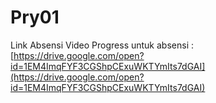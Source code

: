 # Pry01

Link Absensi Video Progress untuk absensi :
[https://drive.google.com/open?id=1EM4ImqFYF3CGShpCExuWKTYmIts7dGAI](https://drive.google.com/open?id=1EM4ImqFYF3CGShpCExuWKTYmIts7dGAI)
